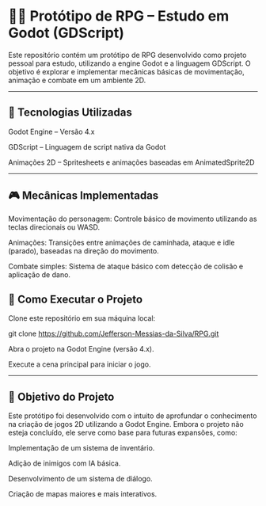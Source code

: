 # 🧙‍♂️ Protótipo de RPG – Estudo em Godot (GDScript)

Este repositório contém um protótipo de RPG desenvolvido como projeto pessoal para estudo, utilizando a engine Godot e a linguagem GDScript. O objetivo é explorar e implementar mecânicas básicas de movimentação, animação e combate em um ambiente 2D.

---
## 🔧 Tecnologias Utilizadas

Godot Engine – Versão 4.x

GDScript – Linguagem de script nativa da Godot

Animações 2D – Spritesheets e animações baseadas em AnimatedSprite2D

---

## 🎮 Mecânicas Implementadas

Movimentação do personagem: Controle básico de movimento utilizando as teclas direcionais ou WASD.

Animações: Transições entre animações de caminhada, ataque e idle (parado), baseadas na direção do movimento.

Combate simples: Sistema de ataque básico com detecção de colisão e aplicação de dano.


## 🚀 Como Executar o Projeto

Clone este repositório em sua máquina local:

git clone https://github.com/Jefferson-Messias-da-Silva/RPG.git


Abra o projeto na Godot Engine (versão 4.x).

Execute a cena principal para iniciar o jogo.

---

## 🧠 Objetivo do Projeto

Este protótipo foi desenvolvido com o intuito de aprofundar o conhecimento na criação de jogos 2D utilizando a Godot Engine. Embora o projeto não esteja concluído, ele serve como base para futuras expansões, como:

Implementação de um sistema de inventário.

Adição de inimigos com IA básica.

Desenvolvimento de um sistema de diálogo.

Criação de mapas maiores e mais interativos.
